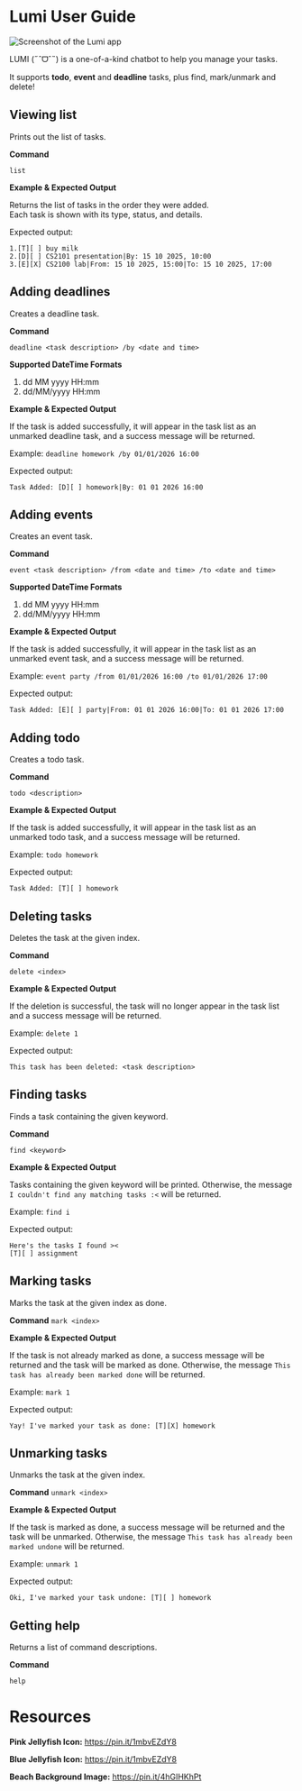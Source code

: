 # Lumi User Guide

![Screenshot of the Lumi app](Ui.png)

LUMI (˶ˆᗜˆ˵) is a one-of-a-kind chatbot to help you manage your tasks.

It supports **todo**, **event** and **deadline** tasks, plus find, mark/unmark and delete!

## Viewing list
Prints out the list of tasks.

**Command**

`list`

**Example & Expected Output**

Returns the list of tasks in the order they were added.  
Each task is shown with its type, status, and details.

Expected output:
```
1.[T][ ] buy milk
2.[D][ ] CS2101 presentation|By: 15 10 2025, 10:00
3.[E][X] CS2100 lab|From: 15 10 2025, 15:00|To: 15 10 2025, 17:00
```


## Adding deadlines
Creates a deadline task.

**Command**

`deadline <task description> /by <date and time>`

**Supported DateTime Formats**
1. dd MM yyyy HH:mm
2. dd/MM/yyyy HH:mm

**Example & Expected Output**

If the task is added successfully, it will appear in the task list
as an unmarked deadline task, and a success message will be returned.


Example: `deadline homework /by 01/01/2026 16:00`

Expected output:
```
Task Added: [D][ ] homework|By: 01 01 2026 16:00
```

## Adding events
Creates an event task.

**Command**

`event <task description> /from <date and time> /to <date and time>`

**Supported DateTime Formats**
1. dd MM yyyy HH:mm
2. dd/MM/yyyy HH:mm

**Example & Expected Output**

If the task is added successfully, it will appear in the task list
as an unmarked event task, and a success message will be returned.

Example: `event party /from 01/01/2026 16:00 /to 01/01/2026 17:00`

Expected output:
```
Task Added: [E][ ] party|From: 01 01 2026 16:00|To: 01 01 2026 17:00
```

## Adding todo
Creates a todo task.

**Command**

`todo <description>`

**Example & Expected Output**

If the task is added successfully, it will appear in the task list
as an unmarked todo task, and a success message will be returned.


Example: `todo homework`

Expected output:
```
Task Added: [T][ ] homework
```


## Deleting tasks
Deletes the task at the given index.

**Command**

`delete <index>`

**Example & Expected Output**

If the deletion is successful, the task will no longer appear in the task list
and a success message will be returned.

Example: `delete 1`

Expected output:
```
This task has been deleted: <task description>
```

## Finding tasks
Finds a task containing the given keyword.

**Command**

`find <keyword>`

**Example & Expected Output**


Tasks containing the given keyword will be printed. Otherwise, the message
`I couldn't find any matching tasks :<` will be returned.

Example: `find i`

Expected output:
```
Here's the tasks I found ><
[T][ ] assignment
```

## Marking tasks

Marks the task at the given index as done.

**Command**
`mark <index>`

**Example & Expected Output**

If the task is not already marked as done, a success message will be returned and
the task will be marked as done. Otherwise, the message `This task has already been
marked done` will be returned.

Example: `mark 1`

Expected output:
```
Yay! I've marked your task as done: [T][X] homework
```

## Unmarking tasks

Unmarks the task at the given index.

**Command**
`unmark <index>`

**Example & Expected Output**

If the task is marked as done, a success message will be returned and
the task will be unmarked. Otherwise, the message `This task has already been
marked undone` will be returned.

Example: `unmark 1`

Expected output:
```
Oki, I've marked your task undone: [T][ ] homework
```


## Getting help

Returns a list of command descriptions.

**Command**

`help`

# Resources
**Pink Jellyfish Icon:**
https://pin.it/1mbvEZdY8

**Blue Jellyfish Icon:**
https://pin.it/1mbvEZdY8

**Beach Background Image:**
https://pin.it/4hGIHKhPt


